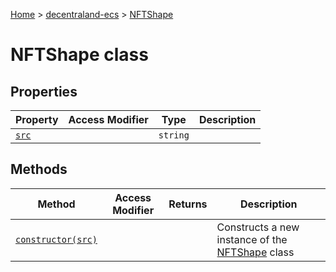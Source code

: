 [Home](./index) &gt; [decentraland-ecs](./decentraland-ecs.md) &gt; [NFTShape](./decentraland-ecs.nftshape.md)

# NFTShape class

## Properties

|  Property | Access Modifier | Type | Description |
|  --- | --- | --- | --- |
|  [`src`](./decentraland-ecs.nftshape.src.md) |  | `string` |  |

## Methods

|  Method | Access Modifier | Returns | Description |
|  --- | --- | --- | --- |
|  [`constructor(src)`](./decentraland-ecs.nftshape.constructor.md) |  |  | Constructs a new instance of the [NFTShape](./decentraland-ecs.nftshape.md) class |

